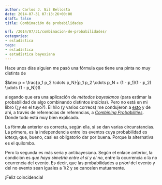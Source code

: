 ```yaml
---
author: Carlos J. Gil Bellosta
date: 2014-07-31 07:13:26+00:00
draft: false
title: Combinación de probabilidades

url: /2014/07/31/combinacion-de-probabilidades/
categories:
- estadística
tags:
- estadística
- estadística bayesiana
---
```


Hace unos días alguien me pasó una fórmula que tiene una pinta no muy distinta de


$latex p = \frac{p_1 p_2 \cdots p_N}{p_1 p_2 \cdots p_N + (1 - p_1)(1 - p_2) \cdots (1 - p_N)}$



alegando que era una aplicación de _métodos bayesianos_ (para estimar la probabilidad de algo combinando distintos _indicios_). Pero no está en mi libro (¿y en el tuyo?). El hilo (y varios correos) me condujeron a [esto](http://en.wikipedia.org/wiki/Bayesian_spam_filtering#Combining_individual_probabilities) y de ahí, a través de referencias de referencias, a [_Combining Probabilities_](http://www.mathpages.com/home/kmath267.htm). Donde todo está muy bien explicado.

La fórmula anterior es correcta, según ella, si se dan varias circunstancias. La primera, es la independencia entre los eventos cuya probabilidad es $latex p_i$ que, bueno, casi es obligatorio dar por buena. Porque la alternativa es el quilombo.

Pero la segunda es más seria y antibayesiana. Según el enlace anterior, la condición es _que haya simetría entre el sí y el no_, entre la ocurrencia o la no ocurrencia del evento. Es decir, que las probabilidades a _priori_ del evento y del no evento sean iguales a 1/2 y se cancelen mutuamente.

¡Feliz coincidencia!
